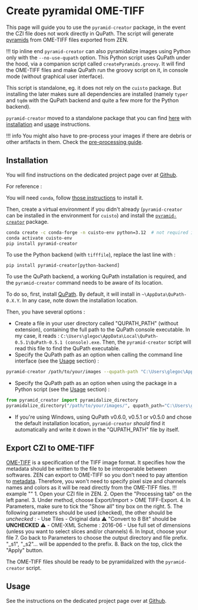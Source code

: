 # Create pyramidal OME-TIFF

This page will guide you to use the `pyramid-creator` package, in the event the CZI file does not work directly in QuPath. The script will generate [pyramids](tips-formats.md#pyramids) from OME-TIFF files exported from ZEN.

!!! tip inline end
    `pyramid-creator` can also pyramidalize images using Python only with the `--no-use-qupath` option.
This Python script uses QuPath under the hood, via a companion script called `createPyramids.groovy`. It will find the OME-TIFF files and make QuPath run the groovy script on it, in console mode (without graphical user interface).

This script is standalone, eg. it does not rely on the `cuisto` package. But installing the later makes sure all dependencies are installed (namely `typer` and `tqdm` with the QuPath backend and quite a few more for the Python backend).

`pyramid-creator` moved to a standalone package that you can find [here](https://github.com/TeamNCMC/pyramid-creator#pyramid_creator) with [installation](https://github.com/TeamNCMC/pyramid-creator#install) and [usage](https://github.com/TeamNCMC/pyramid-creator#usage) instructions.

!!! info
    You might also have to pre-process your images if there are debris or other artifacts in them. Check the [pre-processing guide](tips-preprocessing.md).

## Installation
You will find instructions on the dedicated project page over at [Github](https://github.com/TeamNCMC/pyramid-creator#pyramid_creator).

For reference :

You will need `conda`, follow [those instructions](main-getting-started.md#python-virtual-environment-manager-conda) to install it.

Then, create a virtual environment if you didn't already (`pyramid-creator` can be installed in the environment for `cuisto`) and install the [`pyramid-creator`](https://github.com/TeamNCMC/pyramid-creator) package.
```bash
conda create -c conda-forge -n cuisto-env python=3.12  # not required if you already create an environment
conda activate cuisto-env
pip install pyramid-creator
```
To use the Python backend (with `tifffile`), replace the last line with :
```
pip install pyramid-creator[python-backend]
```
To use the QuPath backend, a working QuPath installation is required, and the `pyramid-creator` command needs to be aware of its location.

To do so, first, install [QuPath](https://qupath.github.io). By default, it will install in `~\AppData\QuPath-0.X.Y`. In any case, note down the installation location.

Then, you have several options :
- Create a file in your user directory called "QUPATH_PATH" (without extension), containing the full path to the QuPath console executable. In my case, it reads : `C:\Users\glegoc\AppData\Local\QuPath-0.5.1\QuPath-0.5.1 (console).exe`. Then, the `pyramid-creator` script will read this file to find the QuPath executable.
- Specify the QuPath path as an option when calling the command line interface (see the [Usage](#usage) section) :
```bash
pyramid-creator /path/to/your/images --qupath-path "C:\Users\glegoc\AppData\Local\QuPath-0.5.1\QuPath-0.5.1 (console).exe"
```
- Specify the QuPath path as an option when using the package in a Python script (see the [Usage](#usage) section) :
```python
from pyramid_creator import pyramidalize_directory
pyramidalize_directory("/path/to/your/images/", qupath_path="C:\Users\glegoc\AppData\Local\QuPath-0.5.1\QuPath-0.5.1 (console).exe")
```
- If you're using Windows, using QuPath v0.6.0, v0.5.1 or v0.5.0 and chose the default installation location, `pyramid-creator` *should* find it automatically and write it down in the "QUPATH_PATH" file by itself.

## Export CZI to OME-TIFF
[OME-TIFF](https://ome-model.readthedocs.io/en/stable/ome-tiff/) is a specification of the TIFF image format. It specifies how the metadata should be written to the file to be interoperable between softwares. ZEN can export to OME-TIFF so you don't need to pay attention to [metadata](tips-formats.md#metadata). Therefore, you won't need to specify pixel size and channels names and colors as it will be read directly from the OME-TIFF files.
!!! example ""
    1. Open your CZI file in ZEN.
    2. Open the "Processing tab" on the left panel.
    3. Under method, choose Export/Import > OME TIFF-Export.
    4. In Parameters, make sure to tick the "Show all" tiny box on the right.
    5. The following parameters should be used (checked), the other should be *unchecked* :
        - Use Tiles
        - Original data :warning: "Convert to 8 Bit" should be **UNCHECKED** :warning:
        - OME-XML Scheme : 2016-06
        - Use full set of dimensions (unless you want to select slices and/or channels)
    6. In Input, choose your file
    7. Go back to Parameters to choose the output directory and file prefix. "_s1", "_s2"... will be appended to the prefix.
    8. Back on the top, click the "Apply" button.

The OME-TIFF files should be ready to be pyramidalized with the `pyramid-creator` script.

## Usage
See the instructions on the dedicated project page over at [Github](https://github.com/TeamNCMC/pyramid-creator#pyramid_creator).
